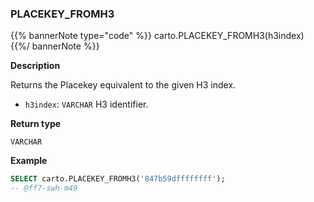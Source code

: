 ### PLACEKEY_FROMH3

{{% bannerNote type="code" %}}
carto.PLACEKEY_FROMH3(h3index)
{{%/ bannerNote %}}

**Description**

Returns the Placekey equivalent to the given H3 index.

* `h3index`: `VARCHAR` H3 identifier.

**Return type**

`VARCHAR`

**Example**

```sql
SELECT carto.PLACEKEY_FROMH3('847b59dffffffff');
-- @ff7-swh-m49
```
